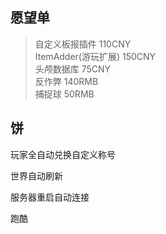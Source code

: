 ## 愿望单

> 自定义板报插件 110CNY    
> ItemAdder(游玩扩展) 150CNY    
> 头颅数据库 75CNY    
> 反作弊 140RMB    
> 捕捉球 50RMB    

## 饼

玩家全自动兑换自定义称号

世界自动刷新

服务器重启自动连接

跑酷